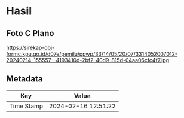 # Hasil

## Foto C Plano

https://sirekap-obj-formc.kpu.go.id/d07e/pemilu/ppwp/33/14/05/20/07/3314052007012-20240214-155557--4193410d-2bf2-40d9-815d-04aa06cfc4f7.jpg


## Metadata

| Key        | Value               |
| ---------- | ------------------- |
| Time Stamp | 2024-02-16 12:51:22 |



